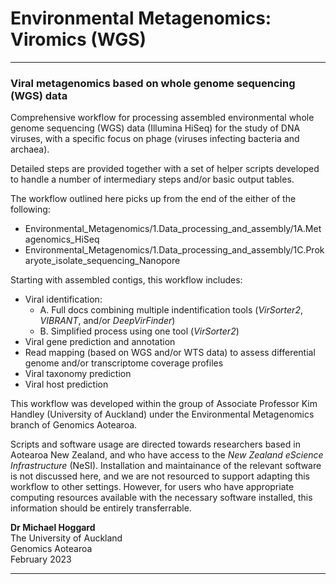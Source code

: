 # Environmental Metagenomics: Viromics (WGS)

----

### Viral metagenomics based on whole genome sequencing (WGS) data

Comprehensive workflow for processing assembled environmental whole genome sequencing (WGS) data (Illumina HiSeq) for the study of DNA viruses, with a specific focus on phage (viruses infecting bacteria and archaea). 

Detailed steps are provided together with a set of helper scripts developed to handle a number of intermediary steps and/or basic output tables.

The workflow outlined here picks up from the end of the either of the following:

- Environmental_Metagenomics/1.Data_processing_and_assembly/1A.Metagenomics_HiSeq
- Environmental_Metagenomics/1.Data_processing_and_assembly/1C.Prokaryote_isolate_sequencing_Nanopore

Starting with assembled contigs, this workflow includes:

- Viral identification:
    - A. Full docs combining multiple indentification tools (*VirSorter2*, *VIBRANT*, and/or *DeepVirFinder*)
    - B. Simplified process using one tool (*VirSorter2*)
- Viral gene prediction and annotation
- Read mapping (based on WGS and/or WTS data) to assess differential genome and/or transcriptome coverage profiles
- Viral taxonomy prediction
- Viral host prediction

This workflow was developed within the group of Associate Professor Kim Handley (University of Auckland) under the Environmental Metagenomics branch of Genomics Aotearoa. 

Scripts and software usage are directed towards researchers based in Aotearoa New Zealand, and who have access to the *New Zealand eScience Infrastructure* (NeSI). Installation and maintainance of the relevant software is not discussed here, and we are not resourced to support adapting this workflow to other settings. However, for users who have appropriate computing resources available with the necessary software installed, this information should be entirely transferrable.

**Dr Michael Hoggard**<BR>
The University of Auckland <BR>
Genomics Aotearoa<BR>
February 2023

----
